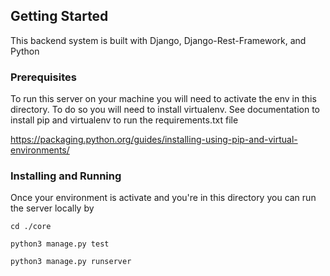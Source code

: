 ## Getting Started

This backend system is built with Django, Django-Rest-Framework, and Python

### Prerequisites

To run this server on your machine you will need to activate the env in this directory.
To do so you will need to install virtualenv.  See documentation to install pip and virtualenv to run the requirements.txt file

https://packaging.python.org/guides/installing-using-pip-and-virtual-environments/


### Installing and Running

Once your environment is activate and you're in this directory you can run the server locally by

```
cd ./core
```

```
python3 manage.py test
```

```
python3 manage.py runserver
```
